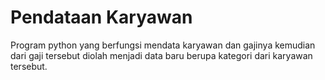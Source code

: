 # Pendataan Karyawan
Program python yang berfungsi mendata karyawan dan gajinya kemudian dari gaji tersebut diolah menjadi data baru berupa kategori dari karyawan tersebut.
